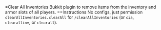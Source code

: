 =Clear All Inventories
Bukkit plugin to remove items from the inventory and armor slots of all players.
==Instructions
No configs, just permission `clearAllInventories.clearAll` for `/clearAllInventories` (or `cia`, `clearallinv`, or `clearall`).